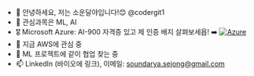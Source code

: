 - 👋 안녕하세요, 저는 소운달야입니다!😊 @codergit1
- 👀 관심과목은 ML, AI
- 🎖️ Microsoft Azure: AI-900 자격증 있고 제 인증 배지 살펴보세욥! ➡️ [![Azure](](https://www.credly.com/badges/05ddbebb-25a8-4bef-b957-4f8e13659792))](https://www.credly.com/badges/05ddbebb-25a8-4bef-b957-4f8e13659792) 
- 🌱 지금 AWS에 관심 중
- 💞️ ML 프로젝트에 같이 협업 찾는 중
- 📫 LinkedIn (바이오에 링크), 이메일: soundarya.sejong@gmail.com

<!---
codergit1/codergit1 is a ✨ special ✨ repository because its `README.md` (this file) appears on your GitHub profile.
You can click the Preview link to take a look at your changes.
--->
